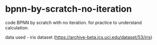 # bpnn-by-scratch-no-iteration
code BPNN by scratch with no iteration. for practice to understand calculation.

data used - iris dataset (https://archive-beta.ics.uci.edu/dataset/53/iris)
